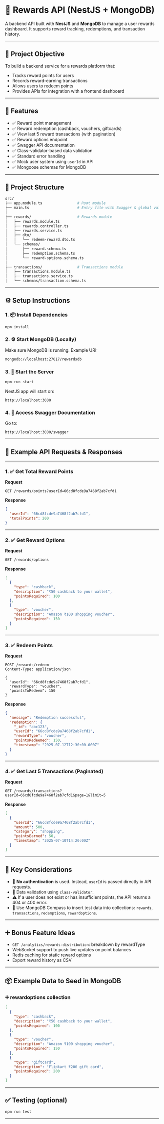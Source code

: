 
# 🎁 Rewards API (NestJS + MongoDB)

A backend API built with **NestJS** and **MongoDB** to manage a user rewards dashboard. It supports reward tracking, redemptions, and transaction history.

---

## 📌 Project Objective

To build a backend service for a rewards platform that:
- Tracks reward points for users
- Records reward-earning transactions
- Allows users to redeem points
- Provides APIs for integration with a frontend dashboard

---

## 🚀 Features

- ✅ Reward point management
- ✅ Reward redemption (cashback, vouchers, giftcards)
- ✅ View last 5 reward transactions (with pagination)
- ✅ Reward options endpoint
- ✅ Swagger API documentation
- ✅ Class-validator-based data validation
- ✅ Standard error handling
- ✅ Mock user system using `userId` in API
- ✅ Mongoose schemas for MongoDB

---

## 🧱 Project Structure

```bash
src/
├── app.module.ts                # Root module
├── main.ts                      # Entry file with Swagger & global validation
│
├── rewards/                     # Rewards module
│   ├── rewards.module.ts
│   ├── rewards.controller.ts
│   ├── rewards.service.ts
│   ├── dto/
│   │   └── redeem-reward.dto.ts
│   └── schemas/
│       ├── reward.schema.ts
│       ├── redemption.schema.ts
│       └── reward-options.schema.ts
│
├── transactions/                # Transactions module
│   ├── transactions.module.ts
│   ├── transactions.service.ts
│   └── schemas/transaction.schema.ts
```

---

## ⚙️ Setup Instructions

### 1. 📦 Install Dependencies

```bash
npm install
```

### 2. ⚙️ Start MongoDB (Locally)

Make sure MongoDB is running. Example URI:

```bash
mongodb://localhost:27017/rewardsdb
```

### 3. 🚀 Start the Server

```bash
npm run start
```

NestJS app will start on:

```
http://localhost:3000
```

### 4. 📑 Access Swagger Documentation

Go to:

```
http://localhost:3000/swagger
```

---

## 🧪 Example API Requests & Responses

---

### 1. ✅ Get Total Reward Points

**Request**
```http
GET /rewards/points?userId=66cd8fcde9a7468f2ab7cfd1
```

**Response**
```json
{
  "userId": "66cd8fcde9a7468f2ab7cfd1",
  "totalPoints": 200
}
```

---

### 2. ✅ Get Reward Options

**Request**
```http
GET /rewards/options
```

**Response**
```json
[
  {
    "type": "cashback",
    "description": "₹50 cashback to your wallet",
    "pointsRequired": 100
  },
  {
    "type": "voucher",
    "description": "Amazon ₹100 shopping voucher",
    "pointsRequired": 150
  }
]
```

---

### 3. ✅ Redeem Points

**Request**
```http
POST /rewards/redeem
Content-Type: application/json

{
  "userId": "66cd8fcde9a7468f2ab7cfd1",
  "rewardType": "voucher",
  "pointsToRedeem": 150
}
```

**Response**
```json
{
  "message": "Redemption successful",
  "redemption": {
    "_id": "abc123",
    "userId": "66cd8fcde9a7468f2ab7cfd1",
    "rewardType": "voucher",
    "pointsRedeemed": 150,
    "timestamp": "2025-07-12T12:30:00.000Z"
  }
}
```

---

### 4. ✅ Get Last 5 Transactions (Paginated)

**Request**
```http
GET /rewards/transactions?userId=66cd8fcde9a7468f2ab7cfd1&page=1&limit=5
```

**Response**
```json
[
  {
    "userId": "66cd8fcde9a7468f2ab7cfd1",
    "amount": 500,
    "category": "shopping",
    "pointsEarned": 50,
    "timestamp": "2025-07-10T14:20:00Z"
  }
]
```

---

## 🧠 Key Considerations

- 🔐 **No authentication** is used. Instead, `userId` is passed directly in API requests.
- 🧪 Data validation using `class-validator`.
- ⚠️ If a user does not exist or has insufficient points, the API returns a 404 or 400 error.
- 🧾 Use MongoDB Compass to insert test data into collections: `rewards`, `transactions`, `redemptions`, `rewardoptions`.

---

## ➕ Bonus Feature Ideas

- `GET /analytics/rewards-distribution`: breakdown by rewardType
- WebSocket support to push live updates on point balances
- Redis caching for static reward options
- Export reward history as CSV

---

## 📦 Example Data to Seed in MongoDB

### ➕ rewardoptions collection

```json
[
  {
    "type": "cashback",
    "description": "₹50 cashback to your wallet",
    "pointsRequired": 100
  },
  {
    "type": "voucher",
    "description": "Amazon ₹100 shopping voucher",
    "pointsRequired": 150
  },
  {
    "type": "giftcard",
    "description": "Flipkart ₹200 gift card",
    "pointsRequired": 200
  }
]
```

---

## ✅ Testing (optional)

```bash
npm run test
```

---